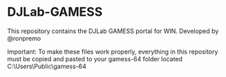 # DJLab-GAMESS
 This repository contains the DJLab GAMESS portal for WIN. Developed by @ronpremo
 
 Important: To make these files work properly, everything in this repository must be copied and pasted to your gamess-64 folder located C:\Users\Public\gamess-64
